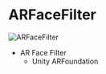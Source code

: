 # ARFaceFilter
![ARFaceFilter](https://github.com/user-attachments/assets/fc52186c-5850-4af4-91d7-b08de906ca1c)
- AR Face Filter
  - Unity ARFoundation
